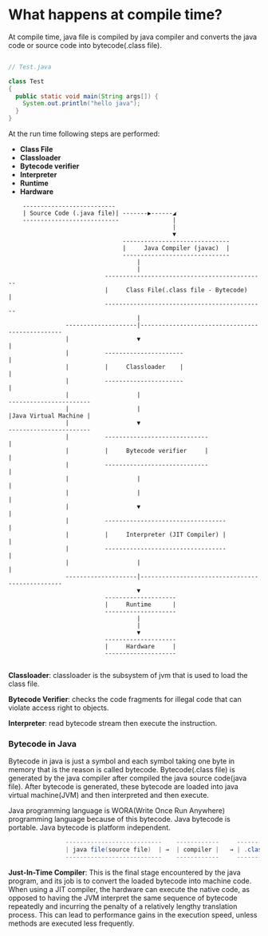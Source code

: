 # What happens at compile time?

At compile time, java file is compiled by java compiler and converts the java code or source code into bytecode(.class file).

```java

// Test.java

class Test 
{
  public static void main(String args[]) {
    System.out.println("hello java");
  }
}

```

At the run time following steps are performed:

- **Class File**
- **Classloader**
- **Bytecode verifier**
- **Interpreter**
- **Runtime**
- **Hardware**

```
    --------------------------
    | Source Code (.java file)| -------▶------◢
    ---------------------------               |
                                              |
                                              ▼
                                ------------------------------
                                |     Java Compiler (javac)  |
                                ------------------------------
                                    |
                                    |
                           ---------------------------------------------
                           |     Class File(.class file - Bytecode)    |
                           ---------------------------------------------
                                    |
                --------------------|------------------------------------------------
                |                   ▼                                               |
                |          ----------------------                                   |
                |          |     Classloader    |                                   |                                   
                |          ----------------------                                   |
                |                   |                                     -----------------------
                |                   |                                     |Java Virtual Machine |
                |                   ▼                                     -----------------------
                |          -----------------------------                            |
                |          |     Bytecode verifier     |                            |
                |          -----------------------------                            |
                |                   |                                               |
                |                   |                                               |
                |                   ▼                                               |
                |          ----------------------------------                       |      
                |          |     Interpreter (JIT Compiler) |                       |    
                |          ----------------------------------                       |    
                |                   |                                               |
                --------------------|------------------------------------------------
                                    ▼
                           --------------------
                           |     Runtime      |
                           --------------------
                                    |
                                    |
                                    ▼
                           --------------------
                           |     Hardware     |
                           --------------------


```


**Classloader**: classloader is the subsystem of jvm that is used to load the class file.

**Bytecode Verifier**: checks the code fragments for illegal code that can violate access right to objects.

**Interpreter**: read bytecode stream then execute the instruction.


### Bytecode in Java

Bytecode in java is just a symbol and each symbol taking one byte in memory that is the reason is called bytecode. Bytecode(.class file) is generated by the java compiler after compiled the java source code(java file). After bytecode is generated, these bytecode are loaded into java virtual machine(JVM) and then interpreted and then execute.

Java programming language is WORA(Write Once Run Anywhere) programming language because of this bytecode. Java bytecode is portable. Java bytecode is platform independent.

```java
                ---------------------------    ------------     -------------------------
                | java file(source file)  | →  | compiler |   → | .class file(bytecode) |
                ---------------------------    ------------     -------------------------
```

**Just-In-Time Compiler**: This is the final stage encountered by the java program, and its job is to convert the loaded bytecode into machine code. When using a JIT compiler, the hardware can execute the native code, as opposed to having the JVM interpret the same sequence of bytecode repeatedly and incurring the penalty of a relatively lengthy translation process. This can lead to performance gains in the execution speed, unless methods are executed less frequently.

